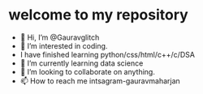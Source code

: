 welcome to my repository
=======
- 👋 Hi, I’m @Gauravglitch
- 👀 I’m interested in coding.
-    I have finished learning python/css/html/c++/c/DSA
- 🌱 I’m currently learning data science
- 💞️ I’m looking to collaborate on anything. 
- 📫 How to reach me intsagram-gauravmaharjan

<!---
Gauravglitch/Gauravglitch is a ✨ special ✨ repository because its `README.md` (this file) appears on your GitHub profile.
You can click the Preview link to take a look at your changes.
--->
